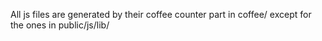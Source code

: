 All js files are generated by their coffee counter part in coffee/ except for the ones in public/js/lib/
